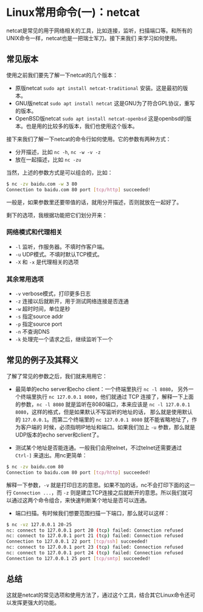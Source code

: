 # Linux常用命令(一)：netcat

netcat是常见的用于网络相关的工具，比如连接，监听，扫描端口等。和所有的UNIX命令一样，netcat也是一把瑞士军刀。接下来我们
来学习如何使用。

## 常见版本

使用之前我们要先了解一下netcat的几个版本：

- 原版netcat `sudo apt install netcat-traditional` 安装。这是最初的版本。
- GNU版netcat `sudo apt install netcat` 这是GNU为了符合GPL协议，重写的版本。
- OpenBSD版netcat `sudo apt install netcat-openbsd` 这是openbsd的版本。也是用的比较多的版本，我们也使用这个版本。

接下来我们了解一下netcat的命令行如何使用。它的参数有两种方式：

- 分开描述，比如 `nc -h`, `nc -w -v -z`
- 放在一起描述，比如 `nc -zu`

当然，上述的参数方式是可以组合的，比如：

```bash
$ nc -zv baidu.com -w 3 80
Connection to baidu.com 80 port [tcp/http] succeeded!
```

一般是，如果参数里还要带值的话，就用分开描述，否则就放在一起好了。

剩下的选项，我根据功能把它们划分开来：

### 网络模式和代理相关

- `-l` 监听，作服务器。不填时作客户端。
- `-u` UDP模式。不填时默认TCP模式。
- `-X` 和 `-x` 是代理相关的选项

### 其余常用选项

- `-v` verbose模式，打印更多日志
- `-z` 连接以后就断开，用于测试网络连接是否连通
- `-w` 超时时间，单位是秒
- `-s` 指定source addr
- `-p` 指定source port
- `-n` 不查询DNS
- `-k` 处理完一个请求之后，继续监听下一个

## 常见的例子及其释义

了解了常见的参数之后，我们就来用用它：

- 最简单的echo server和echo client：一个终端里执行 `nc -l 8080`，
另外一个终端里执行 `nc 127.0.0.1 8080`，他们就通过 TCP 连接了，解释一下上面的参数，`nc -l 8080`
就是监听在8080端口，本来应该是 `nc -l 127.0.0.1 8080`，这样的格式，但是如果默认不写监听的地址的话，
那么就是使用默认的 `127.0.0.1`。而第二个终端里的 `nc 127.0.0.1 8080` 就不能省略地址了，作为客户端的
时候，必须指明IP地址和端口。如果我们加上 `-u` 参数，那么就是UDP版本的echo server和client了。

- 测试某个地址是否能连通。一般我们会用telnet，不过telnet还需要通过 `Ctrl-]` 来退出。用nc更简单：

```bash
$ nc -zv baidu.com 80
Connection to baidu.com 80 port [tcp/http] succeeded!

```

解释一下参数，`-v` 就是打印日志的意思。如果不加的话，nc不会打印下面的这一行 `Connection ...`，而
`-z` 则是建立TCP连接之后就断开的意思。所以我们就可以通过这两个命令组合，来快速判断某个地址是否可以连通。

- 端口扫描。有时候我们想要范围扫描一下端口，那么就可以这样：

```bash
$ nc -vz 127.0.0.1 20-25
nc: connect to 127.0.0.1 port 20 (tcp) failed: Connection refused
nc: connect to 127.0.0.1 port 21 (tcp) failed: Connection refused
Connection to 127.0.0.1 22 port [tcp/ssh] succeeded!
nc: connect to 127.0.0.1 port 23 (tcp) failed: Connection refused
nc: connect to 127.0.0.1 port 24 (tcp) failed: Connection refused
Connection to 127.0.0.1 25 port [tcp/smtp] succeeded!

```

## 总结

这就是netcat的常见选项和使用方法了，通过这个工具，结合其它Linux命令还可以发挥更强大的功能。
